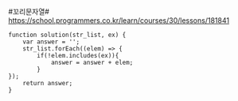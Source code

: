 
#꼬리문자열#
https://school.programmers.co.kr/learn/courses/30/lessons/181841

```
function solution(str_list, ex) {
    var answer = '';
    str_list.forEach((elem) => {
        if(!elem.includes(ex)){
            answer = answer + elem;
        }
});
    return answer;
}
```
